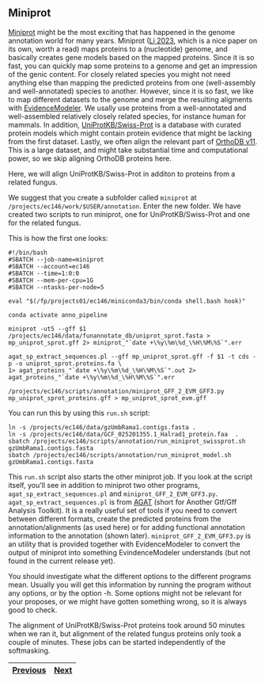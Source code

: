 ## Miniprot
[Miniprot](https://github.com/lh3/miniprot) might be the most exciting that has happened in the genome annotation world for many years. Miniprot ([Li 2023](https://academic.oup.com/bioinformatics/article/39/1/btad014/6989621), which is a nice paper on its own, worth a read) maps proteins to a (nucleotide) genome, and basically creates gene models based on the mapped proteins. Since it is so fast, you can quickly map some proteins to a genome and get an impression of the genic content. For closely related species you might not need anything else than mapping the predicted proteins from one (well-assembly and well-annotated) species to another. However, since it is so fast, we like to map different datasets to the genome and merge the resulting aligments with [EvidenceModeler](04_evidencemodeler). We usally use proteins from a well-annotated and well-assembled relatively closely related species, for instance human for mammals. In addition, [UniProtKB/Swiss-Prot](https://academic.oup.com/nar/article/51/D1/D523/6835362) is a database with curated protein models which might contain protein evidence that might be lacking from the first dataset. Lastly, we often align the relevant part of [OrthoDB v11](https://academic.oup.com/nar/article/51/D1/D445/6814468). This is a large dataset, and might take substantial time and computational power, so we skip aligning OrthoDB proteins here.

Here, we will align UniProtKB/Swiss-Prot in additon to proteins from a related fungus. 
  
We suggest that you create a subfolder called `miniprot` at `/projects/ec146/work/$USER/annotation`. Enter the new folder. We have created two scripts to run miniprot, one for UniProtKB/Swiss-Prot and one for the related fungus. 

This is how the first one looks: 
```
#!/bin/bash
#SBATCH --job-name=miniprot
#SBATCH --account=ec146
#SBATCH --time=1:0:0
#SBATCH --mem-per-cpu=1G
#SBATCH --ntasks-per-node=5

eval "$(/fp/projects01/ec146/miniconda3/bin/conda shell.bash hook)"

conda activate anno_pipeline

miniprot -ut5 --gff $1 /projects/ec146/data/funannotate_db/uniprot_sprot.fasta > mp_uniprot_sprot.gff 2> miniprot_"`date +\%y\%m\%d_\%H\%M\%S`".err

agat_sp_extract_sequences.pl --gff mp_uniprot_sprot.gff -f $1 -t cds -p -o uniprot_sprot.proteins.fa \
1> agat_proteins_"`date +\%y\%m\%d_\%H\%M\%S`".out 2> agat_proteins_"`date +\%y\%m\%d_\%H\%M\%S`".err

/projects/ec146/scripts/annotation/miniprot_GFF_2_EVM_GFF3.py mp_uniprot_sprot_proteins.gff > mp_uniprot_sprot_evm.gff
```

You can run this by using this `run.sh` script:
```
ln -s /projects/ec146/data/gzUmbRama1.contigs.fasta .
ln -s /projects/ec146/data/GCF_025201355.1_Halrad1_protein.faa  .
sbatch /projects/ec146/scripts/annotation/run_miniprot_swissprot.sh gzUmbRama1.contigs.fasta
sbatch /projects/ec146/scripts/annotation/run_miniprot_model.sh gzUmbRama1.contigs.fasta
```
This `run.sh` script also starts the other miniprot job. If you look at the script itself, you'll see in addition to miniprot two other programs, `agat_sp_extract_sequences.pl` and `miniprot_GFF_2_EVM_GFF3.py`.  `agat_sp_extract_sequences.pl` is from [AGAT](https://github.com/NBISweden/AGAT) (short for Another Gtf/Gff Analysis Toolkit). It is a really useful set of tools if you need to convert between different formats, create the predicted proteins from the annotation/alignments (as used here) or for adding functional annotation information to the annotation (shown later). `miniprot_GFF_2_EVM_GFF3.py` is an utility that is provided together with EvidenceModeler to convert the output of miniprot into something EvindenceModeler understands (but not found in the current release yet).   

You should investigate what the different options to the different programs mean. Usually you will get this information by running the program without any options, or by the option -h. Some options might not be relevant for your proposes, or we might have gotten something wrong, so it is always good to check.

The alignment of UniProtKB/Swiss-Prot proteins took around 50 minutes when we ran it, but alignment of the related fungus proteins only took a couple of minutes. These jobs can be started independently of the softmasking.

|[Previous](https://github.com/ebp-nor/genome_annotation_comparative_genomics_part1/blob/main/01_repeatmasking.md)|[Next](https://github.com/ebp-nor/genome_annotation_comparative_genomics_part1/blob/main/03_galba.md)|
|---|---|

